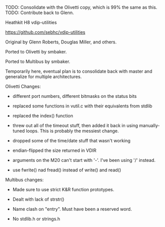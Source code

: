 TODO: Consolidate with the Olivetti copy, which is 99% the same as this.
TODO: Contribute back to Glenn.

Heathkit H8 vdip-utilities

https://github.com/sebhc/vdip-utilities

Original by Glenn Roberts, Douglas Miller, and others.

Ported to Olivetti by smbaker.

Ported to Multibus by smbaker.

Temporarily here, eventual plan is to consolidate back with master and generalize
for multiple architectures.

Olivetti Changes:

* different port numbers, different bitmasks on the status bits

* replaced some functions in vutil.c with their equivalents from stdlib

* replaced the index() function

* threw out all of the timeout stuff, then added it back in using manually-tuned loops. This is probably the messiest change.

* dropped some of the time/date stuff that wasn't working

* endian-flipped the size returned in VDIR

* arguments on the M20 can't start with '-'. I've been using '/' instead.

* use fwrite() nad fread() instead of write() and read()

Multibus changes:

* Made sure to use strict K&R function prototypes.

* Dealt with lack of strstr()

* Name clash on "entry". Must have been a reserved word.

* No stdlib.h or strings.h
